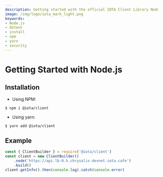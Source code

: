 ```yaml
---
description: Getting started with the official IOTA Client Library Node.js binding.
image: /img/logo/iota_mark_light.png
keywords:
- Node.js
- dotenv
- install
- npm
- yarn
- security
---
```

# Getting Started with Node.js

## Installation

- Using NPM:
```
$ npm i @iota/client
```
- Using yarn:
```
$ yarn add @iota/client
```

## Example

```javascript
const { ClientBuilder } = require('@iota/client')
const client = new ClientBuilder()
    .node('https://api.lb-0.h.chrysalis-devnet.iota.cafe')
    .build()
client.getInfo().then(console.log).catch(console.error)
```
